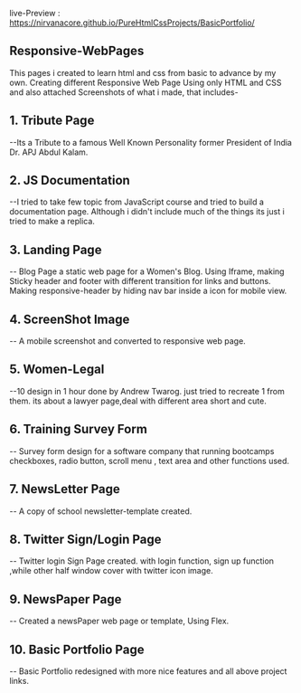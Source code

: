 live-Preview : https://nirvanacore.github.io/PureHtmlCssProjects/BasicPortfolio/

## Responsive-WebPages
This pages i created to learn html and css from basic to advance by my own. Creating different Responsive Web Page Using only  HTML and CSS and also attached Screenshots of what i made, that includes-

## 1. Tribute Page 
--Its a Tribute to a famous Well Known Personality former President of India Dr. APJ Abdul Kalam.

## 2. JS Documentation
--I tried to take few topic from JavaScript course and tried to build a documentation page. Although i didn't include much of the things its just i tried to make a replica.

## 3. Landing Page
-- Blog Page a static web page for a Women's Blog. Using Iframe, making Sticky header and footer with different transition for links and buttons. Making responsive-header by hiding nav bar inside a icon for mobile view.

## 4. ScreenShot Image
-- A mobile screenshot and converted to responsive web page.

## 5. Women-Legal 
--10 design in 1 hour done by Andrew Twarog. just tried to recreate 1 from them. its about a lawyer page,deal with different area short and cute.

##  6. Training Survey Form
-- Survey form design for a software company that running bootcamps  checkboxes, radio button, scroll menu , text area and other functions used.

## 7. NewsLetter Page
-- A copy of school newsletter-template created. 

## 8. Twitter Sign/Login Page
-- Twitter login Sign Page created. with login function, sign up function ,while other half window cover with twitter icon image.

## 9. NewsPaper Page
-- Created a newsPaper web page or template, Using Flex.

## 10. Basic Portfolio Page
-- Basic Portfolio redesigned with more nice features and all above project links.

